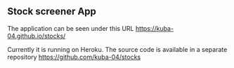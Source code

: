 ## Stock screener App

The application can be seen under this URL
https://kuba-04.github.io/stocks/

Currently it is running on Heroku. 
The source code is available in a separate repository https://github.com/kuba-04/stocks
